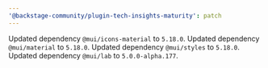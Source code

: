 ```yaml
---
'@backstage-community/plugin-tech-insights-maturity': patch
---
```


Updated dependency `@mui/icons-material` to `5.18.0`.
Updated dependency `@mui/material` to `5.18.0`.
Updated dependency `@mui/styles` to `5.18.0`.
Updated dependency `@mui/lab` to `5.0.0-alpha.177`.
